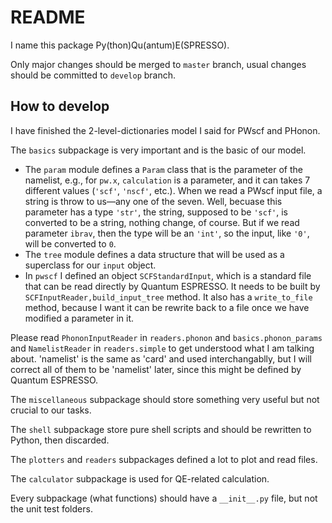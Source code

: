# README

I name this package Py(thon)Qu(antum)E(SPRESSO).

Only major changes should be merged to `master` branch, usual changes should be committed to `develop` branch.

## How to develop

I have finished the 2-level-dictionaries model I said for PWscf and PHonon.

The `basics` subpackage is very important and is the basic of our model.

- The `param` module defines a `Param` class that is the parameter of the namelist, e.g., for `pw.x`, `calculation` is a parameter, and it can takes 7 different values (`'scf'`, `'nscf'`, etc.). When we read a PWscf input file, a string is throw to us—any one of the seven. Well, becuase this parameter has a type `'str'`, the string, supposed to be `'scf'`, is converted to be a string, nothing change, of course. But if we read parameter `ibrav`, then the type will be an `'int'`, so the input, like `'0'`, will be converted to `0`.
- The `tree` module defines a data structure that will be used as a superclass for our `input` object.
- In `pwscf` I defined an object `SCFStandardInput`, which is a standard file that can be read directly by Quantum ESPRESSO. It needs to be built by `SCFInputReader,build_input_tree` method. It also has a `write_to_file` method, because I want it can be rewrite back to a file once we have modified a parameter in it.

Please read `PhononInputReader` in `readers.phonon` and `basics.phonon_params` and `NamelistReader` in `readers.simple` to get understood what I am talking about. 'namelist' is the same as 'card' and used interchangablly, but I will correct all of them to be 'namelist' later, since this might be defined by Quantum ESPRESSO.

The `miscellaneous` subpackage should store something very useful but not crucial to our tasks.

The `shell` subpackage store pure shell scripts and should be rewritten to Python, then discarded. 

The `plotters` and `readers` subpackages defined a lot to plot and read files.

The `calculator` subpackage is used for QE-related calculation.

Every subpackage (what functions) should have a `__init__.py` file, but not the unit test folders.